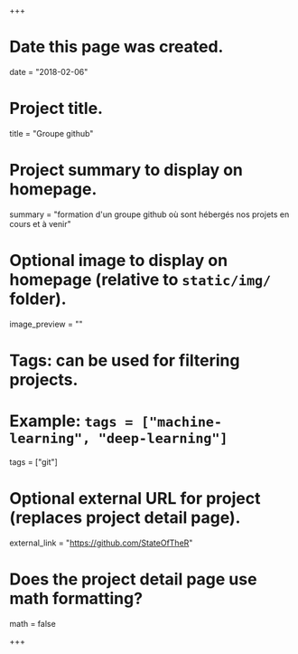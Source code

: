 +++
# Date this page was created.
date = "2018-02-06"

# Project title.
title = "Groupe github"

# Project summary to display on homepage.
summary = "formation d'un groupe github où sont hébergés nos projets en cours et à venir"

# Optional image to display on homepage (relative to `static/img/` folder).
image_preview = ""

# Tags: can be used for filtering projects.
# Example: `tags = ["machine-learning", "deep-learning"]`
tags = ["git"]

# Optional external URL for project (replaces project detail page).
external_link = "https://github.com/StateOfTheR"

# Does the project detail page use math formatting?
math = false

+++



